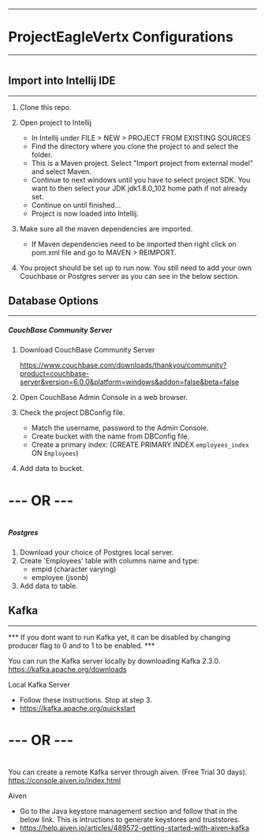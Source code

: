 
---
#  ProjectEagleVertx Configurations
---
#
#
#
#
#

## Import into Intellij IDE
---
1. Clone this repo.

2. Open project to Intellij
    - In Intellij under FILE > NEW > PROJECT FROM EXISTING SOURCES
    - Find the directory where you clone the project to and select the folder.
    - This is a Maven project. Select "Import project from external model" and select Maven. 
    - Continue to next windows until you have to select project SDK. You want to then select your JDK jdk1.8.0_102 home path if not already set.
    - Continue on until finished...
    - Project is now loaded into Intellij.
    
3. Make sure all the maven dependencies are imported.
    - If Maven dependencies need to be imported then right click on pom.xml file and go to MAVEN > REIMPORT.

4. You project should be set up to run now. You still need to add your own Couchbase or Postgres server as you can see in the below section.     

## Database Options
---------------------

##### CouchBase Community Server

1. Download CouchBase Community Server

    https://www.couchbase.com/downloads/thankyou/community?product=couchbase-server&version=6.0.0&platform=windows&addon=false&beta=false

2. Open CouchBase Admin Console in a web browser.

3. Check the project DBConfig file.
    - Match the username, password to the Admin Console.
    - Create bucket with the name from DBConfig file.
    - Create a primary index: (CREATE PRIMARY INDEX `employees_index` ON `Employees`)
    
4. Add data to bucket.

#
#
# --- OR ---
#
#

##### Postgres

1. Download your choice of Postgres local server.
2. Create 'Employees' table with columns name and type:
    - empid (character varying)
    - employee (jsonb)
3. Add data to table.

## Kafka 
---
*** If you dont want to run Kafka yet, it can be disabled by changing producer flag to 0 and to 1 to be enabled. ***

You can run the Kafka server locally by downloading Kafka 2.3.0.
https://kafka.apache.org/downloads

Local Kafka Server

- Follow these instructions. Stop at step 3. 
- https://kafka.apache.org/quickstart

#
#
# --- OR ---
#
#

You can create a remote Kafka server through aiven. (Free Trial 30 days).
https://console.aiven.io/index.html

Aiven

- Go to the Java keystore management section and follow that in the below link. This is intructions to generate keystores and truststores.
- https://help.aiven.io/articles/489572-getting-started-with-aiven-kafka






